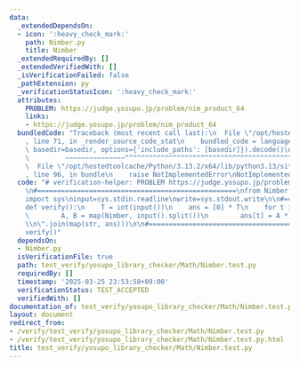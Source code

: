 ```yaml
---
data:
  _extendedDependsOn:
  - icon: ':heavy_check_mark:'
    path: Nimber.py
    title: Nimber
  _extendedRequiredBy: []
  _extendedVerifiedWith: []
  _isVerificationFailed: false
  _pathExtension: py
  _verificationStatusIcon: ':heavy_check_mark:'
  attributes:
    PROBLEM: https://judge.yosupo.jp/problem/nim_product_64
    links:
    - https://judge.yosupo.jp/problem/nim_product_64
  bundledCode: "Traceback (most recent call last):\n  File \"/opt/hostedtoolcache/Python/3.13.2/x64/lib/python3.13/site-packages/onlinejudge_verify/documentation/build.py\"\
    , line 71, in _render_source_code_stat\n    bundled_code = language.bundle(stat.path,\
    \ basedir=basedir, options={'include_paths': [basedir]}).decode()\n          \
    \         ~~~~~~~~~~~~~~~^^^^^^^^^^^^^^^^^^^^^^^^^^^^^^^^^^^^^^^^^^^^^^^^^^^^^^^^^^^^^^^^^^\n\
    \  File \"/opt/hostedtoolcache/Python/3.13.2/x64/lib/python3.13/site-packages/onlinejudge_verify/languages/python.py\"\
    , line 96, in bundle\n    raise NotImplementedError\nNotImplementedError\n"
  code: "# verification-helper: PROBLEM https://judge.yosupo.jp/problem/nim_product_64\n\
    \n#==================================================\nfrom Nimber import *\n\n\
    import sys\ninput=sys.stdin.readline\nwrite=sys.stdout.write\n\n#==================================================\n\
    def verify():\n    T = int(input())\n    ans = [0] * T\n    for t in range(T):\n\
    \        A, B = map(Nimber, input().split())\n        ans[t] = A * B\n\n    write(\"\
    \\n\".join(map(str, ans)))\n\n#==================================================\n\
    verify()"
  dependsOn:
  - Nimber.py
  isVerificationFile: true
  path: test_verify/yosupo_library_checker/Math/Nimber.test.py
  requiredBy: []
  timestamp: '2025-03-25 23:53:58+09:00'
  verificationStatus: TEST_ACCEPTED
  verifiedWith: []
documentation_of: test_verify/yosupo_library_checker/Math/Nimber.test.py
layout: document
redirect_from:
- /verify/test_verify/yosupo_library_checker/Math/Nimber.test.py
- /verify/test_verify/yosupo_library_checker/Math/Nimber.test.py.html
title: test_verify/yosupo_library_checker/Math/Nimber.test.py
---
```

